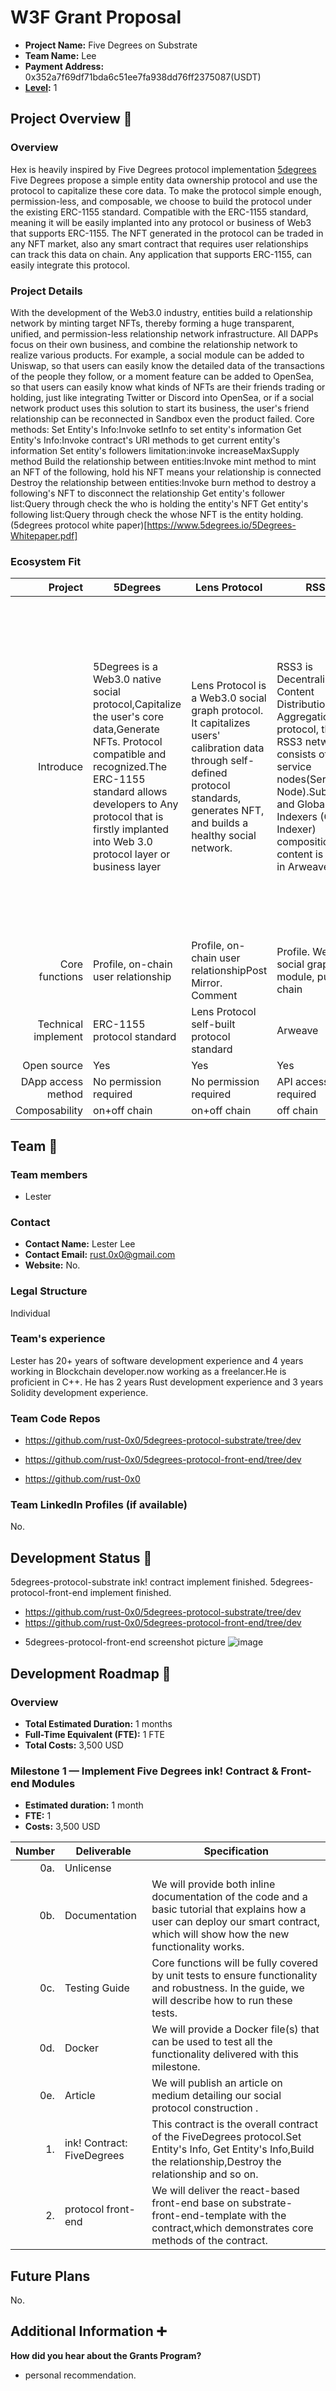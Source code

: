 # W3F Grant Proposal

- **Project Name:** Five Degrees on Substrate
- **Team Name:** Lee
- **Payment Address:** 0x352a7f69df71bda6c51ee7fa938dd76ff2375087(USDT)
- **[Level](https://github.com/w3f/Grants-Program/tree/master#level_slider-levels):** 1

## Project Overview :page_facing_up:

### Overview

Hex is  heavily inspired by Five Degrees protocol implementation [5degrees](https://github.com/5DegreesProtocol/5degrees-protocol.git)
Five Degrees propose a simple entity data ownership protocol and use the protocol to capitalize these core data. To make the protocol simple enough, permission-less, and composable, we choose to build the protocol under the existing ERC-1155 standard. Compatible with the ERC-1155 standard, meaning it will be easily implanted into any protocol or business of Web3 that supports ERC-1155. The NFT generated in the protocol can be traded in any NFT market, also any smart contract that requires user relationships can track this data on chain. Any application that supports ERC-1155, can easily integrate this protocol.


### Project Details

With the development of the Web3.0 industry, entities build a relationship network by minting target NFTs, thereby forming a huge transparent, unified, and permission-less relationship network
infrastructure. All DAPPs focus on their own business, and combine the relationship network to realize various products. For example, a social module can be added to Uniswap, so that users can easily know the detailed data of the transactions of the people they follow, or a moment feature can be added to OpenSea, so that users can easily know what kinds of NFTs are their friends trading or holding, just like integrating Twitter or Discord into OpenSea, or if a social network product uses this solution to start its business, the user's friend relationship can be reconnected in Sandbox even the product failed.
Core methods:
Set Entity's Info:Invoke setInfo to set entity's information
Get Entity's Info:Invoke contract's URI methods to get current entity's information Set entity's followers limitation:invoke increaseMaxSupply method
Build the relationship between entities:Invoke mint method to mint an NFT of the following, hold his NFT means your relationship is connected
Destroy the relationship between entities:Invoke burn method to destroy a following's NFT to disconnect the relationship
Get entity's follower list:Query through check the who is holding the entity's NFT Get entity's following list:Query through check the whose NFT is the entity holding.
(5degrees protocol white paper)[https://www.5degrees.io/5Degrees-Whitepaper.pdf]


### Ecosystem Fit

| Project | 5Degrees | Lens Protocol |RSS3 | CyberConnect |
| -----: | ----------- | ------------- | ----------- | ------------- |
| Introduce |5Degrees is a Web3.0 native social protocol,Capitalize the user's core data,Generate NFTs. Protocol compatible and recognized.The ERC-1155 standard allows developers to Any protocol that is firstly implanted into Web 3.0 protocol layer or business layer |Lens Protocol is a Web3.0 social graph protocol. It capitalizes users' calibration data through self-defined protocol standards, generates NFT, and builds a healthy social network. |RSS3 is Decentralized Content Distribution and Aggregation protocol, the RSS3 network consists of service nodes(Server Node).Subgroups and Global Indexers (Global Indexer) composition, the content is stored in Arweave, |CyberConnect implements the Web3.0 social graph protocol and builds an extensible standardized social graph module, which simplifies the development process. CyberConnect Society The cross-graph data is stored on IPFS through Ceramic, and the CyberConnect gateway provides a common data layer for DApps. |
|Core functions |Profile, on-chain user relationship | Profile, on-chain user relationshipPost Mirror. Comment |Profile. Web3.0 social graph module, public chain |Profile, Web3.0 social graph module  Cyberchat |
| Technical implement | ERC-1155 protocol standard |Lens Protocol self-built protocol standard |Arweave | Ceramics IPFS |
|  Open source | Yes | Yes | Yes | Unknown |
|DApp access method | No permission required | No permission required |API access required | API access required |
|Composability | on+off chain | on+off chain | off chain |  off chain |


## Team :busts_in_silhouette:

### Team members

- Lester 

### Contact

- **Contact Name:** Lester Lee
- **Contact Email:** rust.0x0@gmail.com
- **Website:**
No.
### Legal Structure

Individual

### Team's experience

Lester has 20+ years of software development experience and 4 years working in Blockchain   developer.now working as a freelancer.He is proficient in C++. He has 2 years Rust development experience and 3 years Solidity development experience.

### Team Code Repos

- https://github.com/rust-0x0/5degrees-protocol-substrate/tree/dev
- https://github.com/rust-0x0/5degrees-protocol-front-end/tree/dev


- https://github.com/rust-0x0


### Team LinkedIn Profiles (if available)

No.

## Development Status :open_book:

5degrees-protocol-substrate ink! contract implement finished.
5degrees-protocol-front-end implement finished.

- https://github.com/rust-0x0/5degrees-protocol-substrate/tree/dev
- https://github.com/rust-0x0/5degrees-protocol-front-end/tree/dev
  
* 5degrees-protocol-front-end screenshot picture
![image](https://github.com/rust-0x0/5degrees-protocol-doc/blob/dev/images/ScreenShot.png)


## Development Roadmap :nut_and_bolt:

### Overview

- **Total Estimated Duration:**  1 months
- **Full-Time Equivalent (FTE):**  1 FTE
- **Total Costs:**  3,500 USD

### Milestone 1 — Implement Five Degrees ink! Contract & Front-end Modules

- **Estimated duration:** 1 month
- **FTE:**  1
- **Costs:**  3,500 USD

| Number | Deliverable | Specification |
| -----: | ----------- | ------------- |
| 0a. |  Unlicense |
| 0b. | Documentation |We will provide both inline documentation of the code and a basic tutorial that explains how a user can deploy our smart contract, which will show how the new functionality works. |
| 0c. | Testing Guide | Core functions will be fully covered by unit tests to ensure functionality and robustness. In the guide, we will describe how to run these tests. |
| 0d. | Docker | We will provide a Docker file(s) that can be used to test all the functionality delivered with this milestone. |
| 0e. | Article | We will publish an article on medium detailing our social protocol construction .
| 1. |  ink! Contract: FiveDegrees | This contract is the overall contract of the FiveDegrees protocol.Set Entity's Info, Get Entity's Info,Build the relationship,Destroy the relationship and so on. |  
| 2. |  protocol front-end  | We will deliver the  react-based front-end base on substrate-front-end-template  with the contract,which demonstrates core methods of the contract. |  


## Future Plans

No.


## Additional Information :heavy_plus_sign:

**How did you hear about the Grants Program?** 

- personal recommendation.


